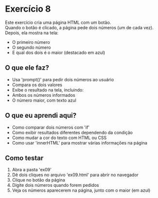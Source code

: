 # Exercício 8

Este exercício cria uma página HTML com um botão.  
Quando o botão é clicado, a página pede dois números (um de cada vez).  
Depois, ela mostra na tela:

- O primeiro número
- O segundo número
- E qual dos dois é o maior (destacado em azul)

## O que ele faz?

- Usa 'prompt()' para pedir dois números ao usuário
- Compara os dois valores
- Exibe o resultado na tela, incluindo:
- Ambos os números informados
- O número maior, com texto azul

## O que eu aprendi aqui?

- Como comparar dois números com 'if'
- Como exibir resultados diferentes dependendo da condição
- Como mudar a cor do texto com HTML ou CSS
- Como usar 'innerHTML' para mostrar várias informações na página

## Como testar

1. Abra a pasta 'ex09'
2. Dê dois cliques no arquivo 'ex09.html' para abrir no navegador
3. Clique no botão da página
4. Digite dois números quando forem pedidos
5. Veja os números aparecerem na página, junto com o maior (em azul)